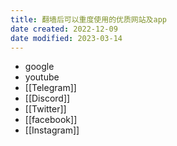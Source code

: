 ```yaml
---
title: 翻墙后可以重度使用的优质网站及app
date created: 2022-12-09
date modified: 2023-03-14
---
```

- google
- youtube
- [[Telegram]]
- [[Discord]]
- [[Twitter]]
- [[facebook]]
- [[Instagram]]
